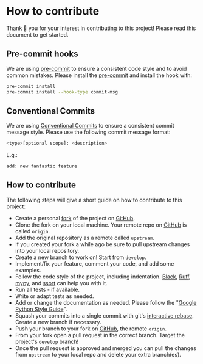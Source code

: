 # How to contribute
Thank 🙏 you for your interest in contributing to this project! Please read this document to get started.

## Pre-commit hooks
We are using [pre-commit](https://pre-commit.com/) to ensure a consistent code style and to avoid common mistakes. Please install the [pre-commit](https://pre-commit.com/#installation) and install the hook with:
```bash
pre-commit install
pre-commit install --hook-type commit-msg
```

## Conventional Commits
We are using [Conventional Commits](https://www.conventionalcommits.org) to ensure a consistent commit message style. Please use the following commit message format:
```bash
<type>[optional scope]: <description>
```
E.g.:
```bash
add: new fantastic feature
```

## How to contribute
The following steps will give a short guide on how to contribute to this project:

- Create a personal [fork](https://github.com/chrislemke/ChatFred/fork) of the project on [GitHub](https://github.com/).
- Clone the fork on your local machine. Your remote repo on [GitHub](https://github.com/) is called `origin`.
- Add the original repository as a remote called `upstream`.
- If you created your fork a while ago be sure to pull upstream changes into your local repository.
- Create a new branch to work on! Start from `develop`.
- Implement/fix your feature, comment your code, and add some examples.
- Follow the code style of the project, including indentation. [Black](https://github.com/psf/black), [Ruff](https://github.com/charliermarsh/ruff), [mypy](https://github.com/python/mypy), and [ssort](https://github.com/bwhmather/ssort) can help you with it.
- Run all tests - if available.
- Write or adapt tests as needed.
- Add or change the documentation as needed. Please follow the "[Google Python Style Guide](https://google.github.io/styleguide/pyguide.html)".
- Squash your commits into a single commit with git's [interactive rebase](https://help.github.com/articles/interactive-rebase). Create a new branch if necessary.
- Push your branch to your fork on [GitHub](https://github.com/), the remote `origin`.
- From your fork open a pull request in the correct branch. Target the project's `develop` branch!
- Once the pull request is approved and merged you can pull the changes from `upstream` to your local repo and delete
your extra branch(es).
